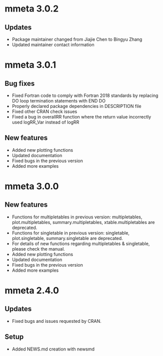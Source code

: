 # mmeta 3.0.2

## Updates

* Package maintainer changed from Jiajie Chen to Bingyu Zhang
* Updated maintainer contact information

# mmeta 3.0.1

## Bug fixes

* Fixed Fortran code to comply with Fortran 2018 standards by replacing DO loop termination statements with END DO
* Properly declared package dependencies in DESCRIPTION file
* Fixed other CRAN check issues
* Fixed a bug in overallRR function where the return value incorrectly used logRR_Var instead of logRR

## New features

* Added new plotting functions
* Updated documentation
* Fixed bugs in the previous version
* Added more examples

# mmeta 3.0.0

## New features

* Functions for multipletables in previous version: multipletables, plot.multipletables, summary.multipletables, xtable.multipletables are deprecated.
* Functions for singletable in previous version: singletable, plot.singletable, summary.singletable are deprecated.
* For details of new functions regarding multipletables & singletable, please check the manual.
* Added new plotting functions
* Updated documentation
* Fixed bugs in the previous version
* Added more examples

# mmeta 2.4.0

## Updates

* Fixed bugs and issues requested by CRAN.

## Setup

* Added NEWS.md creation with newsmd

